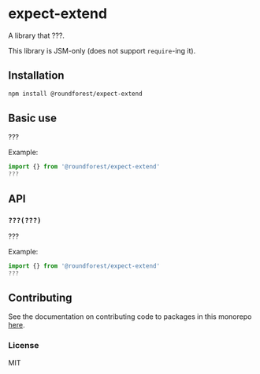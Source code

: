 # expect-extend

A library that ???.

This library is JSM-only (does not support `require`-ing it).

## Installation

```sh
npm install @roundforest/expect-extend
```

## Basic use

???

Example:

```js
import {} from '@roundforest/expect-extend'
???
```

## API

### `???(???)`

???

Example:

```js
import {} from '@roundforest/expect-extend'
???
```

## Contributing

See the documentation on contributing code to packages in this monorepo
[here](../../CONTRIBUTING.md).

### License

MIT
